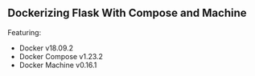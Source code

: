## Dockerizing Flask With Compose and Machine

Featuring:

- Docker v18.09.2
- Docker Compose v1.23.2
- Docker Machine v0.16.1